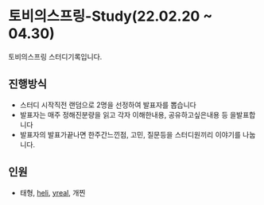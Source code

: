 
# 토비의스프링-Study(22.02.20 ~ 04.30)
토비의스프링 스터디기록입니다. 


## 진행방식

- 스터디 시작직전 랜덤으로 2명을 선정하여 발표자를 뽑습니다
- 발표자는 매주 정해진분량을 읽고 각자 이해한내용, 공유하고싶은내용 등 을발표합니다
- 발표자의 발표가끝나면 한주간느낀점, 고민, 질문등을 스터디원끼리 이야기를 나눕니다.

## 인원

- 태형, [heli](https://github.com/heli-os), [yreal](https://github.com/youngreal), 개찐
 
